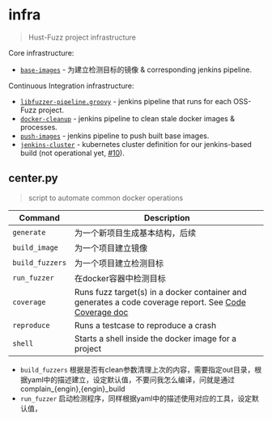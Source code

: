 # infra
> Hust-Fuzz project infrastructure

Core infrastructure:
* [`base-images`](base-images/) - 为建立检测目标的镜像 & corresponding jenkins
  pipeline.

Continuous Integration infrastructure:

* [`libfuzzer-pipeline.groovy`](libfuzzer-pipeline.groovy/) - jenkins pipeline that runs for each OSS-Fuzz
  project.
* [`docker-cleanup`](docker-cleanup/) - jenkins pipeline to clean stale docker images & processes.
* [`push-images`](push-images/) - jenkins pipeline to push built base images.
* [`jenkins-cluster`](jenkins-cluster/) - kubernetes cluster definition for our jenkins-based build (not operational yet,
[#10](https://github.com/google/oss-fuzz/issues/10)).

## center.py
> script to automate common docker operations

| Command | Description |
|---------|-------------
| `generate`      | 为一个新项目生成基本结构，后续|
| `build_image`   | 为一个项目建立镜像 |
| `build_fuzzers` | 为一个项目建立检测目标 |
| `run_fuzzer`    | 在docker容器中检测目标 |
| `coverage`      | Runs fuzz target(s) in a docker container and generates a code coverage report. See [Code Coverage doc](../docs/code_coverage.md) |
| `reproduce`     | Runs a testcase to reproduce a crash |
| `shell`         | Starts a shell inside the docker image for a project |
- `build_fuzzers` 根据是否有clean参数清理上次的内容，需要指定out目录，根据yaml中的描述建立，设定默认值，不要问我怎么编译，问就是通过complain_{engin},{engin}_build
- `run_fuzzer` 启动检测程序，同样根据yaml中的描述使用对应的工具，设定默认值，